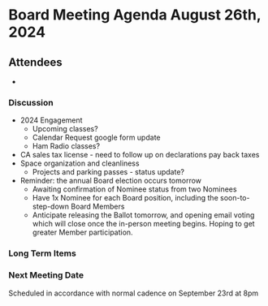 # Board Meeting Agenda August 26th, 2024

## Attendees
- 

### Discussion
- 2024 Engagement
  - Upcoming classes?
  - Calendar Request google form update
  - Ham Radio classes?
- CA sales tax license - need to follow up on declarations pay back taxes
- Space organization and cleanliness
  - Projects and parking passes - status update?
- Reminder: the annual Board election occurs tomorrow
  - Awaiting confirmation of Nominee status from two Nominees
  - Have 1x Nominee for each Board position, including the soon-to-step-down Board Members
  - Anticipate releasing the Ballot tomorrow, and opening email voting which will close once the in-person meeting begins. Hoping to get greater Member participation.

### Long Term Items



### Next Meeting Date
Scheduled in accordance with normal cadence on September 23rd at 8pm
